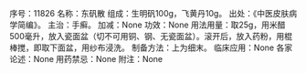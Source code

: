 序号：11826
名称：东矾散
组成：生明矾100g，飞黄丹10g。
出处：《中医皮肤病学简编》。
主治：手癣。
加减：None
功效：None
用法用量：取25g，用米醋500毫升，放入瓷面盆（切不可用铜、钢、无瓷面盆）。滚开后，放入药粉，用棍棒搅，即取下面盆，用纱布浸洗。
制备方法：上为细末。
临床应用：None
各家论述：None
用药禁忌：None
附注：None
